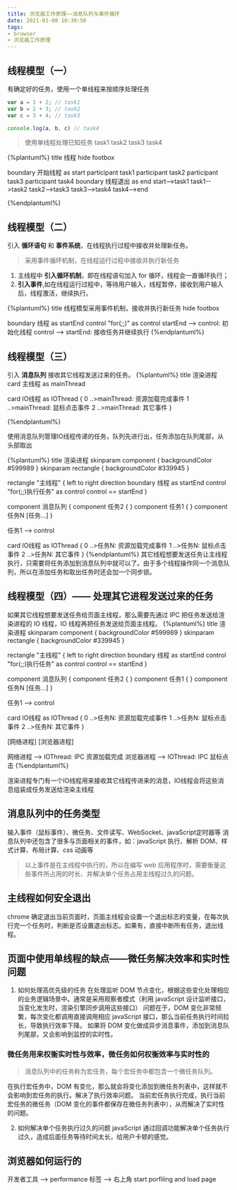 ```yaml
---
title: 浏览器工作原理——消息队列与事件循环
date: 2021-01-08 10:39:50
tags:
- browser
- 浏览器工作原理
---
```


## 线程模型（一）
有确定好的任务，使用一个单线程来按顺序处理任务
```javaScript
var a = 1 + 2; // task1
var b = 2 + 3; // task2
var c = 3 + 4; // task3

console.log(a, b, c) // task4
```
> 使用单线程处理已知任务 task1 task2 task3 task4

{%plantuml%}
title 线程
hide footbox

boundary 开始线程 as start
participant task1
participant task2
participant task3
participant task4
boundary 线程退出 as end
start-->task1
task1-->task2
task2-->task3
task3-->task4
task4-->end

{%endplantuml%}

<!--more-->

## 线程模型（二）
引入 **循环语句** 和 **事件系统**，在线程执行过程中接收并处理新任务。
> 采用事件循环机制，在线程运行过程中接收并执行新任务
  1.  主线程中 **引入循环机制**，即在线程语句加入 for 循环，线程会一直循环执行；
  2.  **引入事件**,如在线程运行过程中，等待用户输入，线程暂停，接收到用户输入后，线程激活，继续执行。

{%plantuml%}
title 线程模型采用事件机制，接收并执行新任务
hide footbox

boundary 线程 as startEnd
control "for(;;)" as control
startEnd --> control: 初始化线程
control --> startEnd: 接收任务并继续执行
{%endplantuml%}

## 线程模型（三）
引入 **消息队列** 接收其它线程发送过来的任务。
{%plantuml%}
title 渲染进程
card 主线程 as mainThread

card IO线程 as IOThread {
  0 ..>mainThread: 资源加载完成事件
  1 ..>mainThread: 鼠标点击事件
  2 ..>mainThread: 其它事件
}

{%endplantuml%}

使用消息队列管理IO线程传递的任务，队列先进行出，任务添加在队列尾部，从头部取出

{%plantuml%}
title 渲染进程
skinparam component {
  backgroundColor #599989
}
skinparam rectangle {
  backgroundColor #339945
}

rectangle "主线程" {
  left to right direction
  boundary 线程 as startEnd
  control "for(;;)执行任务" as control
  control == startEnd
}

component 消息队列 {
   component 任务2 {
}
   component 任务1 {
}
   component 任务N
   [任务...]
}

任务1 --> control

card IO线程 as IOThread {
  0 ..>任务N: 资源加载完成事件
  1 ..>任务N: 鼠标点击事件
  2 ..>任务N: 其它事件
}
{%endplantuml%}
其它线程想要发送任务让主线程执行，只需要将任务添加到消息队列中就可以了。由于多个线程操作同一个消息队列，所以在添加任务和取出任务时还会加一个同步锁。

## 线程模型（四）—— 处理其它进程发送过来的任务
如果其它线程想要发送任务给页面主线程，那么需要先通过 IPC 把任务发送给渲染进程的 IO 线程，IO 线程再把任务发送给页面主线程。
{%plantuml%}
title 渲染进程
skinparam component {
  backgroundColor #599989
}
skinparam rectangle {
  backgroundColor #339945
}

rectangle "主线程" {
  left to right direction
  boundary 线程 as startEnd
  control "for(;;)执行任务" as control
  control == startEnd
}

component 消息队列 {
   component 任务2 {
}
   component 任务1 {
}
   component 任务N
   [任务...]
}

任务1 --> control

card IO线程 as IOThread {
  0 ..>任务N: 资源加载完成事件
  1 ..>任务N: 鼠标点击事件
  2 ..>任务N: 其它事件
}

[网络进程]
[浏览器进程]

网络进程 --> IOThread: IPC 资源加载完成
浏览器进程 --> IOThread: IPC 鼠标点击
{%endplantuml%}

渲染进程专门有一个IO线程用来接收其它线程传进来的消息，IO线程会将这些消息组装成任务发送给渲染主线程

## 消息队列中的任务类型
输入事件（鼠标事件）、微任务、文件读写、WebSocket、javaScript定时器等
消息队列中还包含了很多与页面相关的事件，如：javaScript 执行、解析 DOM、样式计算、布局计算、css 动画等
> 以上事件是在主线程中执行的，所以在编写 web 应用程序时，需要衡量这些事件所占用的时长、并解决单个任务占用主线程过久的问题。

## 主线程如何安全退出
chrome 确定退出当前页面时，页面主线程会设置一个退出标志的变量，在每次执行完一个任务时，判断是否设置退出标志。如果有，直接中断所有任务，退出线程。

## 页面中使用单线程的缺点——微任务解决效率和实时性问题
1.  如何处理高优先级的任务
在处理监听 DOM 节点变化，根据这些变化处理相应的业务逻辑场景中。通常是采用观察者模式（利用 javaScript 设计监听接口，当变化发生时，渲染引擎同步调用这些接口）
问题在于，DOM 变化非常频繁，每次变化都调用直接调用相应 javaScript 接口，那么当前任务执行时间拉长，导致执行效率下降。
如果将 DOM 变化做成异步消息事件，添加到消息队列尾部，又会影响到监控的实时性。
### 微任务用来权衡实时性与效率，微任务如何权衡效率与实时性的
> 消息队列中的任务称为宏任务，每个宏任务中都包含一个微任务队列。

在执行宏任务中，DOM 有变化，那么就会将变化添加到微任务列表中，这样就不会影响到宏任务的执行。解决了执行效率问题。
当前宏任务执行完成，执行当前宏任务的微任务（DOM 变化的事件都保存在微任务列表中），从而解决了实时性的问题。

2.  如何解决单个任务执行过久的问题
javaScript 通过回调功能解决单个任务执行过久，造成后面任务等待时间太长，给用户卡顿的感觉。

## 浏览器如何运行的
开发者工具 --> performance 标签 --> 右上角 start porfiling and load page
